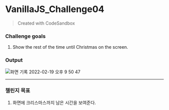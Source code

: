 # VanillaJS_Challenge04
> Created with CodeSandbox



### Challenge goals
1. Show the rest of the time until Christmas on the screen.

### Output
![화면 기록 2022-02-19 오후 9 50 47](https://user-images.githubusercontent.com/39400030/154801646-06dfde62-350f-46eb-970a-f2360d658d33.gif)

---
### 챌린지 목표
1. 화면에 크리스마스까지 남은 시간을 보여준다.
